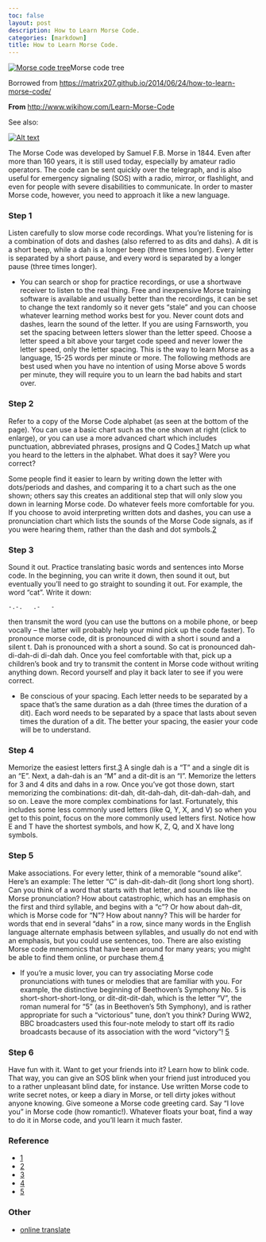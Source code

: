 ```yaml
---
toc: false
layout: post
description: How to Learn Morse Code.
categories: [markdown]
title: How to Learn Morse Code.
---
```


[![Morse code tree](https://matrix207.github.io/assets/image/posts/Morse-code-tree.svg)](https://matrix207.github.io/assets/image/posts/Morse-code-tree.svg)Morse code tree

Borrowed from https://matrix207.github.io/2014/06/24/how-to-learn-morse-code/

**From** http://www.wikihow.com/Learn-Morse-Code

See also:

[![Alt text](https://img.youtube.com/vi/D8tPkb98Fkk/0.jpg)](https://www.youtube.com/watch?v=D8tPkb98Fkk)

The Morse Code was developed by Samuel F.B. Morse in 1844. Even after more than
160 years, it is still used today, especially by amateur radio operators. The
code can be sent quickly over the telegraph, and is also useful for emergency
signaling (SOS) with a radio, mirror, or flashlight, and even for people with
severe disabilities to communicate. In order to master Morse code, however, you
need to approach it like a new language.

### Step 1

Listen carefully to slow morse code recordings. What you’re listening for is a
combination of dots and dashes (also referred to as dits and dahs). A dit is a
short beep, while a dah is a longer beep (three times longer). Every letter is
separated by a short pause, and every word is separated by a longer pause (three
times longer).

- You can search or shop for practice recordings, or use a shortwave receiver to
  listen to the real thing. Free and inexpensive Morse training software is
  available and usually better than the recordings, it can be set to change the
  text randomly so it never gets “stale” and you can choose whatever learning
  method works best for you. Never count dots and dashes, learn the sound of the
  letter. If you are using Farnsworth, you set the spacing between letters slower
  than the letter speed. Choose a letter speed a bit above your target code speed
  and never lower the letter speed, only the letter spacing. This is the way to
  learn Morse as a language, 15-25 words per minute or more. The following methods
  are best used when you have no intention of using Morse above 5 words per minute,
  they will require you to un learn the bad habits and start over.

### Step 2

Refer to a copy of the Morse Code alphabet (as seen at the bottom of the page).
You can use a basic chart such as the one shown at right (click to enlarge), or
you can use a more advanced chart which includes punctuation, abbreviated phrases,
prosigns and Q Codes.[1](http://morsecode.scphillips.com/morse2.html) Match up what you heard to the letters in the alphabet.
What does it say? Were you correct?

Some people find it easier to learn by writing down the letter with dots/periods
and dashes, and comparing it to a chart such as the one shown; others say this
creates an additional step that will only slow you down in learning Morse code.
Do whatever feels more comfortable for you. If you choose to avoid interpreting
written dots and dashes, you can use a pronunciation chart which lists the sounds
of the Morse Code signals, as if you were hearing them, rather than the dash and
dot symbols.[2](http://morsecode.scphillips.com/morse.html)

### Step 3

Sound it out. Practice translating basic words and sentences into Morse code. In
the beginning, you can write it down, then sound it out, but eventually you’ll
need to go straight to sounding it out. For example, the word “cat”. Write it down:

```
-.-.   .-   -
```

then transmit the word (you can use the buttons on a mobile phone, or beep
vocally – the latter will probably help your mind pick up the code faster). To
pronounce morse code, dit is pronounced di with a short i sound and a silent t.
Dah is pronounced with a short a sound. So cat is pronounced dah-di-dah-di di-dah
dah. Once you feel comfortable with that, pick up a children’s book and try to
transmit the content in Morse code without writing anything down. Record yourself
and play it back later to see if you were correct.

- Be conscious of your spacing. Each letter needs to be separated by a space
  that’s the same duration as a dah (three times the duration of a dit). Each word
  needs to be separated by a space that lasts about seven times the duration of a
  dit. The better your spacing, the easier your code will be to understand.

### Step 4

Memorize the easiest letters first.[3](http://www.learnmorsecode.com/) A single dah is a “T” and a single dit is
an “E”. Next, a dah-dah is an “M” and a dit-dit is an “I”. Memorize the letters
for 3 and 4 dits and dahs in a row. Once you’ve got those down, start memorizing
the combinations: dit-dah, dit-dah-dah, dit-dah-dah-dah, and so on. Leave the more
complex combinations for last. Fortunately, this includes some less commonly used
letters (like Q, Y, X, and V) so when you get to this point, focus on the more
commonly used letters first. Notice how E and T have the shortest symbols, and
how K, Z, Q, and X have long symbols.

### Step 5

Make associations. For every letter, think of a memorable “sound alike”. Here’s
an example: The letter “C” is dah-dit-dah-dit (long short long short). Can you
think of a word that starts with that letter, and sounds like the Morse
pronunciation? How about catastrophic, which has an emphasis on the first and
third syllable, and begins with a “c”? Or how about dah-dit, which is Morse code
for “N”? How about nanny? This will be harder for words that end in several “dahs”
in a row, since many words in the English language alternate emphasis between
syllables, and usually do not end with an emphasis, but you could use sentences,
too. There are also existing Morse code mnemonics that have been around for many
years; you might be able to find them online, or purchase them.[4](http://www.cq2k.com/)

- If you’re a music lover, you can try associating Morse code pronunciations with
  tunes or melodies that are familiar with you. For example, the distinctive
  beginning of Beethoven’s Symphony No. 5 is short-short-short-long, or dit-dit-dit-dah,
  which is the letter “V”, the roman numeral for “5” (as in Beethoven’s 5th Symphony),
  and is rather appropriate for such a “victorious” tune, don’t you think? During
  WW2, BBC broadcasters used this four-note melody to start off its radio broadcasts
  because of its association with the word “victory”! [5](http://en.wikipedia.org/wiki/Symphony_No._5_(Beethoven))

### Step 6

Have fun with it. Want to get your friends into it? Learn how to blink code. That
way, you can give an SOS blink when your friend just introduced you to a rather
unpleasant blind date, for instance. Use written Morse code to write secret notes,
or keep a diary in Morse, or tell dirty jokes without anyone knowing. Give someone
a Morse code greeting card. Say “I love you” in Morse code (how romantic!).
Whatever floats your boat, find a way to do it in Morse code, and you’ll learn
it much faster.

### Reference

- [1](http://morsecode.scphillips.com/morse2.html)
- [2](http://morsecode.scphillips.com/morse.html)
- [3](http://www.learnmorsecode.com/)
- [4](http://www.cq2k.com/)
- [5](http://en.wikipedia.org/wiki/Symphony_No._5_(Beethoven))

### Other

- [online translate](http://www.onlineconversion.com/morse_code.htm)

<script src="https://utteranc.es/client.js"
        repo="op07n/fastpages"
        issue-term="pathname"
        theme="github-light"
        crossorigin="anonymous"
        async>
</script>
